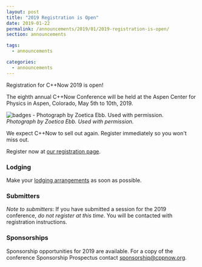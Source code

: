 ```yaml
---
layout: post
title: "2019 Registration is Open"
date: 2019-01-22
permalink: /announcements/2019/01/2019-registration-is-open/
section: announcements

tags:
  - announcements

categories:
  - announcements
---
```


Registration for C++Now 2019 is open!

The eighth annual C++Now Conference will be held at the Aspen Center for Physics in Aspen, Colorado, May 5th to 10th, 2019.

![badges - Photograph by Zoetica Ebb. Used with permission.](/assets/img/posts/2018/badges.jpg "badges - Photograph by Zoetica Ebb. Used with permission.")
<br>
*Photograph by Zoetica Ebb. Used with permission.*

We expect C++Now to sell out again. Register immediately so you won't miss out.

Register now at [our registration page](/registration/).

### Lodging

Make your [lodging arrangements](/location/lodging/) as soon as possible.

### Submitters

*Note to submitters*: If you have submitted a session for the 2019 conference, *do not register at this time*. You will be contacted with registration instructions.

### Sponsorships

Sponsorship opportunities for 2019 are available. For a copy of the conference Sponsorship Prospectus contact [sponsorship@cppnow.org](mailto:sponsorship@cppnow.org).
